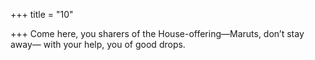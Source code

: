+++
title = "10"

+++
Come here, you sharers of the House-offering—Maruts, don’t
stay away—
with your help, you of good drops.